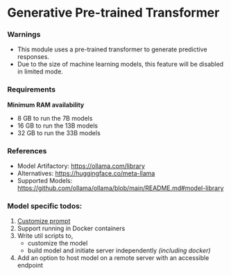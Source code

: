 # Generative Pre-trained Transformer

### Warnings

- This module uses a pre-trained transformer to generate predictive responses.
- Due to the size of machine learning models, this feature will be disabled in limited mode.

### Requirements

**Minimum RAM availability**

- 8 GB to run the 7B models
- 16 GB to run the 13B models
- 32 GB to run the 33B models

### References

- Model Artifactory: https://ollama.com/library
- Alternatives: https://huggingface.co/meta-llama
- Supported Models: https://github.com/ollama/ollama/blob/main/README.md#model-library

### Model specific todos:

1. [Customize prompt](https://github.com/ollama/ollama/blob/main/README.md#customize-a-prompt)
2. Support running in Docker containers
3. Write util scripts to,
    - customize the model
    - build model and initiate server independently _(including docker)_
4. Add an option to host model on a remote server with an accessible endpoint
